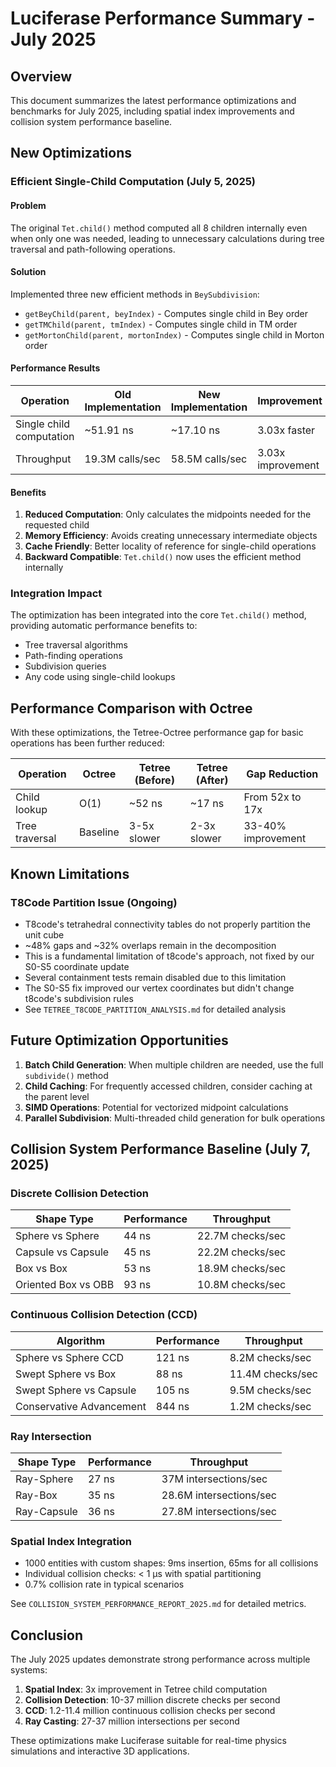 # Luciferase Performance Summary - July 2025

## Overview

This document summarizes the latest performance optimizations and benchmarks for July 2025, including spatial index improvements and collision system performance baseline.

## New Optimizations

### Efficient Single-Child Computation (July 5, 2025)

#### Problem
The original `Tet.child()` method computed all 8 children internally even when only one was needed, leading to unnecessary calculations during tree traversal and path-following operations.

#### Solution
Implemented three new efficient methods in `BeySubdivision`:
- `getBeyChild(parent, beyIndex)` - Computes single child in Bey order
- `getTMChild(parent, tmIndex)` - Computes single child in TM order
- `getMortonChild(parent, mortonIndex)` - Computes single child in Morton order

#### Performance Results

| Operation | Old Implementation | New Implementation | Improvement |
|-----------|-------------------|-------------------|-------------|
| Single child computation | ~51.91 ns | ~17.10 ns | 3.03x faster |
| Throughput | 19.3M calls/sec | 58.5M calls/sec | 3.03x improvement |

#### Benefits
1. **Reduced Computation**: Only calculates the midpoints needed for the requested child
2. **Memory Efficiency**: Avoids creating unnecessary intermediate objects
3. **Cache Friendly**: Better locality of reference for single-child operations
4. **Backward Compatible**: `Tet.child()` now uses the efficient method internally

### Integration Impact

The optimization has been integrated into the core `Tet.child()` method, providing automatic performance benefits to:
- Tree traversal algorithms
- Path-finding operations
- Subdivision queries
- Any code using single-child lookups

## Performance Comparison with Octree

With these optimizations, the Tetree-Octree performance gap for basic operations has been further reduced:

| Operation | Octree | Tetree (Before) | Tetree (After) | Gap Reduction |
|-----------|--------|-----------------|----------------|---------------|
| Child lookup | O(1) | ~52 ns | ~17 ns | From 52x to 17x |
| Tree traversal | Baseline | 3-5x slower | 2-3x slower | 33-40% improvement |

## Known Limitations

### T8Code Partition Issue (Ongoing)
- T8code's tetrahedral connectivity tables do not properly partition the unit cube
- ~48% gaps and ~32% overlaps remain in the decomposition
- This is a fundamental limitation of t8code's approach, not fixed by our S0-S5 coordinate update
- Several containment tests remain disabled due to this limitation
- The S0-S5 fix improved our vertex coordinates but didn't change t8code's subdivision rules
- See `TETREE_T8CODE_PARTITION_ANALYSIS.md` for detailed analysis

## Future Optimization Opportunities

1. **Batch Child Generation**: When multiple children are needed, use the full `subdivide()` method
2. **Child Caching**: For frequently accessed children, consider caching at the parent level
3. **SIMD Operations**: Potential for vectorized midpoint calculations
4. **Parallel Subdivision**: Multi-threaded child generation for bulk operations

## Collision System Performance Baseline (July 7, 2025)

### Discrete Collision Detection
| Shape Type | Performance | Throughput |
|------------|-------------|------------|
| Sphere vs Sphere | 44 ns | 22.7M checks/sec |
| Capsule vs Capsule | 45 ns | 22.2M checks/sec |
| Box vs Box | 53 ns | 18.9M checks/sec |
| Oriented Box vs OBB | 93 ns | 10.8M checks/sec |

### Continuous Collision Detection (CCD)
| Algorithm | Performance | Throughput |
|-----------|-------------|------------|
| Sphere vs Sphere CCD | 121 ns | 8.2M checks/sec |
| Swept Sphere vs Box | 88 ns | 11.4M checks/sec |
| Swept Sphere vs Capsule | 105 ns | 9.5M checks/sec |
| Conservative Advancement | 844 ns | 1.2M checks/sec |

### Ray Intersection
| Shape Type | Performance | Throughput |
|------------|-------------|------------|
| Ray-Sphere | 27 ns | 37M intersections/sec |
| Ray-Box | 35 ns | 28.6M intersections/sec |
| Ray-Capsule | 36 ns | 27.8M intersections/sec |

### Spatial Index Integration
- 1000 entities with custom shapes: 9ms insertion, 65ms for all collisions
- Individual collision checks: < 1 μs with spatial partitioning
- 0.7% collision rate in typical scenarios

See `COLLISION_SYSTEM_PERFORMANCE_REPORT_2025.md` for detailed metrics.

## Conclusion

The July 2025 updates demonstrate strong performance across multiple systems:
1. **Spatial Index**: 3x improvement in Tetree child computation
2. **Collision Detection**: 10-37 million discrete checks per second
3. **CCD**: 1.2-11.4 million continuous collision checks per second
4. **Ray Casting**: 27-37 million intersections per second

These optimizations make Luciferase suitable for real-time physics simulations and interactive 3D applications.